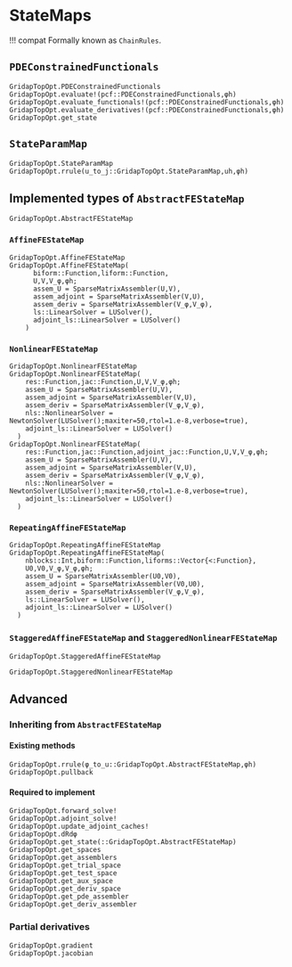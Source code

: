 # StateMaps

!!! compat
    Formally known as `ChainRules`.

## `PDEConstrainedFunctionals`

```@docs
GridapTopOpt.PDEConstrainedFunctionals
GridapTopOpt.evaluate!(pcf::PDEConstrainedFunctionals,φh)
GridapTopOpt.evaluate_functionals!(pcf::PDEConstrainedFunctionals,φh)
GridapTopOpt.evaluate_derivatives!(pcf::PDEConstrainedFunctionals,φh)
GridapTopOpt.get_state
```

## `StateParamMap`

```@docs
GridapTopOpt.StateParamMap
GridapTopOpt.rrule(u_to_j::GridapTopOpt.StateParamMap,uh,φh)
```

## Implemented types of `AbstractFEStateMap`

```@docs
GridapTopOpt.AbstractFEStateMap
```

### `AffineFEStateMap`
```@docs
GridapTopOpt.AffineFEStateMap
GridapTopOpt.AffineFEStateMap(
      biform::Function,liform::Function,
      U,V,V_φ,φh;
      assem_U = SparseMatrixAssembler(U,V),
      assem_adjoint = SparseMatrixAssembler(V,U),
      assem_deriv = SparseMatrixAssembler(V_φ,V_φ),
      ls::LinearSolver = LUSolver(),
      adjoint_ls::LinearSolver = LUSolver()
    )
```

### `NonlinearFEStateMap`
```@docs
GridapTopOpt.NonlinearFEStateMap
GridapTopOpt.NonlinearFEStateMap(
    res::Function,jac::Function,U,V,V_φ,φh;
    assem_U = SparseMatrixAssembler(U,V),
    assem_adjoint = SparseMatrixAssembler(V,U),
    assem_deriv = SparseMatrixAssembler(V_φ,V_φ),
    nls::NonlinearSolver = NewtonSolver(LUSolver();maxiter=50,rtol=1.e-8,verbose=true),
    adjoint_ls::LinearSolver = LUSolver()
  )
GridapTopOpt.NonlinearFEStateMap(
    res::Function,jac::Function,adjoint_jac::Function,U,V,V_φ,φh;
    assem_U = SparseMatrixAssembler(U,V),
    assem_adjoint = SparseMatrixAssembler(V,U),
    assem_deriv = SparseMatrixAssembler(V_φ,V_φ),
    nls::NonlinearSolver = NewtonSolver(LUSolver();maxiter=50,rtol=1.e-8,verbose=true),
    adjoint_ls::LinearSolver = LUSolver()
  )
```

### `RepeatingAffineFEStateMap`
```@docs
GridapTopOpt.RepeatingAffineFEStateMap
GridapTopOpt.RepeatingAffineFEStateMap(
    nblocks::Int,biform::Function,liforms::Vector{<:Function},
    U0,V0,V_φ,V_φ,φh;
    assem_U = SparseMatrixAssembler(U0,V0),
    assem_adjoint = SparseMatrixAssembler(V0,U0),
    assem_deriv = SparseMatrixAssembler(V_φ,V_φ),
    ls::LinearSolver = LUSolver(),
    adjoint_ls::LinearSolver = LUSolver()
  )
```

### `StaggeredAffineFEStateMap` and `StaggeredNonlinearFEStateMap`
```@docs
GridapTopOpt.StaggeredAffineFEStateMap
```

```@docs
GridapTopOpt.StaggeredNonlinearFEStateMap
```

## Advanced

### Inheriting from `AbstractFEStateMap`

#### Existing methods
```@docs
GridapTopOpt.rrule(φ_to_u::GridapTopOpt.AbstractFEStateMap,φh)
GridapTopOpt.pullback
```

#### Required to implement
```@docs
GridapTopOpt.forward_solve!
GridapTopOpt.adjoint_solve!
GridapTopOpt.update_adjoint_caches!
GridapTopOpt.dRdφ
GridapTopOpt.get_state(::GridapTopOpt.AbstractFEStateMap)
GridapTopOpt.get_spaces
GridapTopOpt.get_assemblers
GridapTopOpt.get_trial_space
GridapTopOpt.get_test_space
GridapTopOpt.get_aux_space
GridapTopOpt.get_deriv_space
GridapTopOpt.get_pde_assembler
GridapTopOpt.get_deriv_assembler
```

### Partial derivatives

```@docs
GridapTopOpt.gradient
GridapTopOpt.jacobian
```